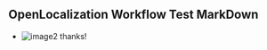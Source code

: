 ## OpenLocalization Workflow Test MarkDown
* ![image2<ph id="ph1">](.\46651fc3-d82d-431c-bc8d-e5afc0db240c.png)</ph> thanks!

<!--HONumber=Nov16_HO2-->


